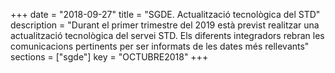 +++ date = "2018-09-27"
title = "SGDE. Actualització tecnològica del STD"
description = "Durant el primer trimestre del 2019 està previst realitzar una actualització tecnològica del servei STD. Els diferents integradors rebran les comunicacions pertinents per ser informats de les dates més rellevants"
sections = ["sgde"]
key = "OCTUBRE2018"
+++
